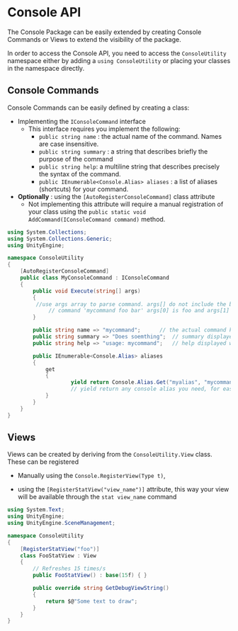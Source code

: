 # Console API

The Console Package can be easily extended by creating Console Commands or Views to extend the visibility of the package.

In order to access the Console API, you need to access the `ConsoleUtility` namespace either by adding a `using ConsoleUtility` or placing your classes in the namespace directly.

## Console Commands

Console Commands can be easily defined by creating a class:

* Implementing the `IConsoleCommand` interface
  * This interface requires you implement the following:
    * `public string name` : the actual name of the command. Names are case insensitive.
    * `public string summary` : a string that describes briefly the purpose of the command
    * `public string help`: a multiline string that describes precisely the syntax of the command.
    * `public IEnumerable<Console.Alias> aliases` : a list of aliases (shortcuts) for your command.
* **Optionally** : using the `[AutoRegisterConsoleCommand]` class attribute
  * Not implementing this attribute will require a manual registration of your class using the `public static void AddCommand(IConsoleCommand command)` method.

```c#
using System.Collections;
using System.Collections.Generic;
using UnityEngine;

namespace ConsoleUtility
{
    [AutoRegisterConsoleCommand]
    public class MyConsoleCommand : IConsoleCommand
    {
        public void Execute(string[] args)
        {
	     //use args array to parse command. args[] do not include the base command so in
             // command 'mycommand foo bar' args[0] is foo and args[1] is bar
        }

        public string name => "mycommand"; 		// the actual command key
        public string summary => "Does soemthing";	// summary displayed when typing 'help'
        public string help => "usage: mycommand"; 	// help displayed when typing 'help mycommand'

        public IEnumerable<Console.Alias> aliases
        {
            get
            {
                    yield return Console.Alias.Get("myalias", "mycommand foo bar");
                    // yield return any console alias you need, for ease of use purposes
            }
        }
    }
}

```

## Views

Views can be created by deriving from the `ConsoleUtility.View` class. These can be registered 

* Manually using the `Console.RegisterView(Type t)`,

* using the `[RegisterStatView("view_name")]` attribute, this way your view will be available through the `stat view_name` command

```c#
using System.Text;
using UnityEngine;
using UnityEngine.SceneManagement;

namespace ConsoleUtility
{
    [RegisterStatView("foo")]
    class FooStatView : View
    {  
        // Refreshes 15 times/s
        public FooStatView() : base(15f) { } 

        public override string GetDebugViewString()
        {
            return $@"Some text to draw";
        }
    }
}

```



